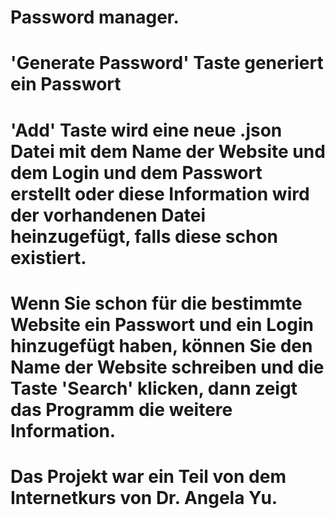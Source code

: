 # Password manager. 
# 'Generate Password' Taste generiert ein Passwort
# 'Add' Taste wird eine neue .json Datei mit dem Name der Website und dem Login und dem Passwort erstellt oder diese  Information wird der vorhandenen Datei heinzugefügt, falls diese schon existiert. 
# Wenn Sie schon für die bestimmte Website ein Passwort und ein Login hinzugefügt haben, können Sie den Name der Website schreiben und die Taste 'Search' klicken, dann zeigt das Programm die weitere Information.
# Das Projekt war ein Teil von dem Internetkurs von Dr. Angela Yu.
